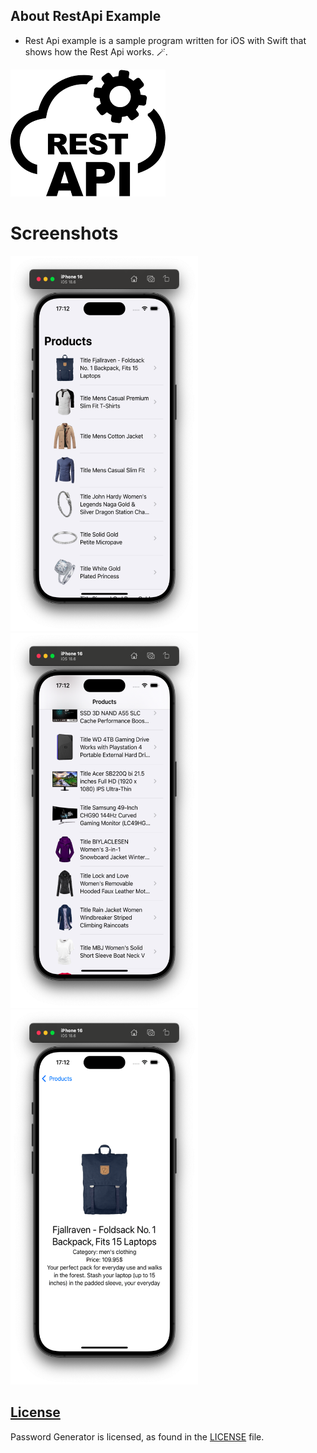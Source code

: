   ## About RestApi Example

-  Rest Api example is a sample program written for iOS with Swift that shows how the Rest Api works. 🪄.

![](/Images/RestApi.png)

# Screenshots
<p>
    <img  width="300" height="600" src="/Images/Screenshot1.png" >
    <img  width="300" height="600" src="/Images/Screenshot2.png" >
    <img  width="300" height="600" src="/Images/Screenshot3.png" >
</p>


## [License][license]
Password Generator is licensed, as found in the [LICENSE][license] file.

[license]: LICENSE
